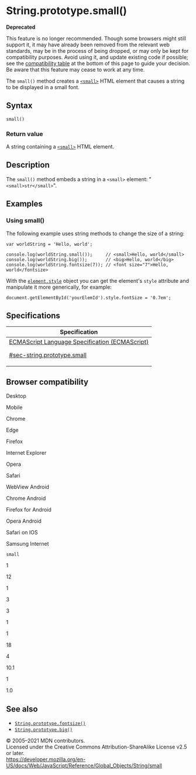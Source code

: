 # String.prototype.small()

**Deprecated**

This feature is no longer recommended. Though some browsers might still support it, it may have already been removed from the relevant web standards, may be in the process of being dropped, or may only be kept for compatibility purposes. Avoid using it, and update existing code if possible; see the [compatibility table](#browser_compatibility) at the bottom of this page to guide your decision. Be aware that this feature may cease to work at any time.

The `small()` method creates a [`<small>`](https://developer.mozilla.org/en-US/docs/Web/HTML/Element/small) HTML element that causes a string to be displayed in a small font.

## Syntax

    small()

### Return value

A string containing a [`<small>`](https://developer.mozilla.org/en-US/docs/Web/HTML/Element/small) HTML element.

## Description

The `small()` method embeds a string in a `<small>` element: "`<small>str</small>`".

## Examples

### Using small()

The following example uses string methods to change the size of a string:

    var worldString = 'Hello, world';

    console.log(worldString.small());     // <small>Hello, world</small>
    console.log(worldString.big());       // <big>Hello, world</big>
    console.log(worldString.fontsize(7)); // <font size="7">Hello, world</fontsize>

With the [`element.style`](https://developer.mozilla.org/en-US/docs/Web/API/ElementCSSInlineStyle/style) object you can get the element's `style` attribute and manipulate it more generically, for example:

    document.getElementById('yourElemId').style.fontSize = '0.7em';

## Specifications

<table>
<thead>
<tr class="header">
<th>Specification</th>
</tr>
</thead>
<tbody>
<tr class="odd">
<td>
<a href="https://tc39.es/ecma262/#sec-string.prototype.small">ECMAScript Language Specification (ECMAScript) 
<br/>

<span class="small">#sec-string.prototype.small</span>
</a>
</td>
</tr>
</tbody>
</table>

## Browser compatibility

Desktop

Mobile

Chrome

Edge

Firefox

Internet Explorer

Opera

Safari

WebView Android

Chrome Android

Firefox for Android

Opera Android

Safari on IOS

Samsung Internet

`small`

1

12

1

3

3

1

1

18

4

10.1

1

1.0

## See also

-   [`String.prototype.fontsize()`](fontsize)
-   [`String.prototype.big()`](big)

© 2005–2021 MDN contributors.  
Licensed under the Creative Commons Attribution-ShareAlike License v2.5 or later.  
<a href="https://developer.mozilla.org/en-US/docs/Web/JavaScript/Reference/Global_Objects/String/small" class="_attribution-link">https://developer.mozilla.org/en-US/docs/Web/JavaScript/Reference/Global_Objects/String/small</a>
